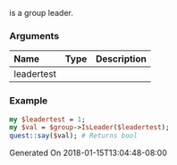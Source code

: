 is a group leader.
### Arguments
**Name**|**Type**|**Description**
:---|:---|:---
leadertest||

### Example

```perl
my $leadertest = 1;
my $val = $group->IsLeader($leadertest);
quest::say($val); # Returns bool
```


Generated On 2018-01-15T13:04:48-08:00
